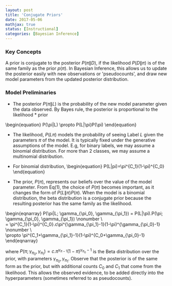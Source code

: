 ```yaml
---
layout: post
title: 'Conjugate Priors'
date: 2017-05-06
mathjax: true
status: [Instructional]
categories: [Bayesian Inference]
---
```


### Key Concepts
A prior is conjugate to the posterior $P(\pi\|D)$, if the likelihood $P(D\|\pi)$ is of the same family as the prior $p(\pi)$. In Bayesian Inference, this allows us to update the posterior easily with new observations or 'pseudocounts', and draw new model parameters from the updated posterior distribution.

### Model Preliminaries
* The posterior $P(\pi\|L)$ is the probability of the new model parameter given the data observed. By Bayes rule, the posterior is proportional to the likelihood * prior

\begin{equation}
P(\pi\|L) \propto P(L\|\pi)P(\pi)
\end{equation}

* The likelihood, $P(L\pi)$ models the probability of seeing Label $L$ given the parameters $\pi$ of the model. It is typically fixed under the generative assumptions of the model. E.g, for binary labels, we may assume a binomial distribution. For more than 2 classes, we may assume a multinomial distribution.

* For binomial distribution,
\begin{equation}
P(L\|pi)=\pi^{C_1}(1-\pi)^{C_0}
\end{equation}

* The prior, $P(\pi)$, represents our beliefs over the value of the model parameter. From Eq(1), the choice of $P(\pi)$ becomes important, as it changes the form of $P(L\|\pi)P(\pi)$. When the model is a binomial distribution, the beta distribution is a conjugate prior because the resulting posterior has the same family as the likelihood.

\begin{eqnarray}
P(\pi\|L; \gamma_{\pi_0}, \gamma_{\pi_1}) = P(L\|\pi).P(\pi; \gamma_{\pi_0}, \gamma_{\pi_1}) \nonumber
\\\
= \pi^{C_1}(1-\pi)^{C_0}.c\pi^{\gamma_{\pi_1}-1}(1-\pi)^{\gamma_{\pi_0}-1} \nonumber
\\\
\propto \pi^{C_1+\gamma_{\pi_1}-1}(1-\pi)^{C_0+\gamma_{\pi_0}-1}
\end{eqnarray}

where $P(\pi; \gamma_{\pi_0}, \gamma_{\pi_1}) = c.\pi^{\gamma_{\pi-1}}(1-\pi)^{\gamma_{\pi_0}-1}$ is the Beta distribution over the prior, with parameters $\gamma_{\pi_0}, \gamma_{\pi_1}$. Observe that the posterior is of the same form as the prior, but with additional counts $C_0$ and $C_1$ that come from the likelihood. This allows the observed evidence, to be added directly into the hyperparameters (sometimes referred to as pseudocounts).

